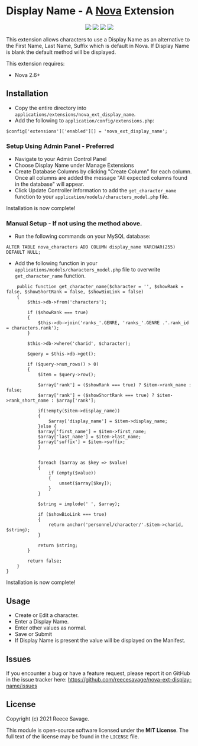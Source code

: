 # Display Name - A [Nova](https://anodyne-productions.com/nova) Extension

<p align="center">
  <a href="https://github.com/reecesavage/nova-ext-display-name/releases/tag/v1.0.0"><img src="https://img.shields.io/badge/Version-v1.0.0-brightgreen.svg"></a>
  <a href="http://www.anodyne-productions.com/nova"><img src="https://img.shields.io/badge/Nova-v2.6.1-orange.svg"></a>
  <a href="https://www.php.net"><img src="https://img.shields.io/badge/PHP-v5.3.0-blue.svg"></a>
  <a href="https://opensource.org/licenses/MIT"><img src="https://img.shields.io/badge/license-MIT-red.svg"></a>
</p>

This extension allows characters to use a Display Name as an alternative to the First Name, Last Name, Suffix which is default in Nova. If Display Name is blank the default method will be displayed.

This extension requires:

- Nova 2.6+

## Installation

- Copy the entire directory into `applications/extensions/nova_ext_display_name`.
- Add the following to `application/config/extensions.php`:
```
$config['extensions']['enabled'][] = 'nova_ext_display_name';
```
### Setup Using Admin Panel - Preferred

- Navigate to your Admin Control Panel
- Choose Display Name under Manage Extensions
- Create Database Columns by clicking "Create Column" for each column. Once all columns are added the message "All expected columns found in the database" will appear.
- Click Update Controller Information to add the `get_character_name` function to your `application/models/characters_model.php` file.

Installation is now complete!

### Manual Setup - If not using the method above.

- Run the following commands on your MySQL database:

```
ALTER TABLE nova_characters ADD COLUMN display_name VARCHAR(255) DEFAULT NULL;
```

- Add the following function in your `applications/models/characters_model.php` file to overwrite `get_character_name` function.

```
	public function get_character_name($character = '', $showRank = false, $showShortRank = false, $showBioLink = false)
	{
		$this->db->from('characters');
		
		if ($showRank === true)
		{
			$this->db->join('ranks_'.GENRE, 'ranks_'.GENRE .'.rank_id = characters.rank');
		}
		
		$this->db->where('charid', $character);
		
		$query = $this->db->get();
		
		if ($query->num_rows() > 0)
		{
			$item = $query->row();
		
			$array['rank'] = ($showRank === true) ? $item->rank_name : false;
			$array['rank'] = ($showShortRank === true) ? $item->rank_short_name : $array['rank'];
			
			if(!empty($item->display_name))
			{
				$array['display_name'] = $item->display_name;
			}else {
			$array['first_name'] = $item->first_name;
			$array['last_name'] = $item->last_name;
			$array['suffix'] = $item->suffix;
			}
		    
		    
			foreach ($array as $key => $value)
			{
				if (empty($value))
				{
					unset($array[$key]);
				}
			}
		
			$string = implode(' ', $array);

			if ($showBioLink === true)
			{
				return anchor('personnel/character/'.$item->charid, $string);
			}
		
			return $string;
		}
		
		return false;
	}
}
```
Installation is now complete! 

## Usage

- Create or Edit a character.
- Enter a Display Name.
- Enter other values as normal.
- Save or Submit
- If Display Name is present the value will be displayed on the Manifest.

## Issues

If you encounter a bug or have a feature request, please report it on GitHub in the issue tracker here: https://github.com/reecesavage/nova-ext-display-name/issues

## License

Copyright (c) 2021 Reece Savage.

This module is open-source software licensed under the **MIT License**. The full text of the license may be found in the `LICENSE` file.
